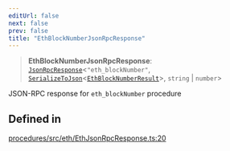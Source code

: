 ```yaml
---
editUrl: false
next: false
prev: false
title: "EthBlockNumberJsonRpcResponse"
---
```


> **EthBlockNumberJsonRpcResponse**: [`JsonRpcResponse`](/reference/tevm/jsonrpc/type-aliases/jsonrpcresponse/)\<`"eth_blockNumber"`, [`SerializeToJson`](/reference/tevm/procedures/type-aliases/serializetojson/)\<[`EthBlockNumberResult`](/reference/tevm/actions/type-aliases/ethblocknumberresult/)\>, `string` \| `number`\>

JSON-RPC response for `eth_blockNumber` procedure

## Defined in

[procedures/src/eth/EthJsonRpcResponse.ts:20](https://github.com/evmts/tevm-monorepo/blob/main/packages/procedures/src/eth/EthJsonRpcResponse.ts#L20)
